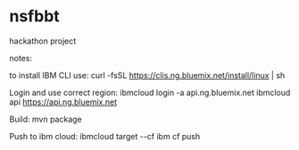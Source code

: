 # nsfbbt
hackathon project 





notes:

to install IBM CLI use:
curl -fsSL https://clis.ng.bluemix.net/install/linux | sh


Login and use correct region:
ibmcloud login -a api.ng.bluemix.net
ibmcloud api https://api.ng.bluemix.net

Build: mvn package

Push to ibm cloud:
ibmcloud target --cf
ibm cf push
